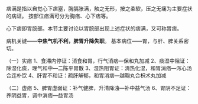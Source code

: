 痞满是指以自觉心下痞塞，胸膈胀满，触之无形，按之柔软，压之无痛为主要症状的病证。
按部位痞满可分为胸痞、心下痞等。

心下痞即胃脘部。本节主要讨论以胃脘部出现上述症状的痞满，又可称胃痞。

病机关键——**中焦气机不利，脾胃升降失职**。
基本病位——胃，与肝、脾关系密切。

（一）实痞
1、食滞内停证：消食和胃，行气消痞—保和丸加减
2、痰湿中阻证：除湿化痰，理气和中—二陈平胃散
3、湿热阻胃证：清热化湿，和胃消痞—泻心汤合连朴饮
4、肝胃不和证：疏肝解郁，和胃消痞—越鞠丸合枳术丸加减

（二）虚痞
5、脾胃虚弱证：补气健脾，升清降浊—补中益气汤
6、胃阴不足证：养阴益胃，调中消痞—益胃汤

